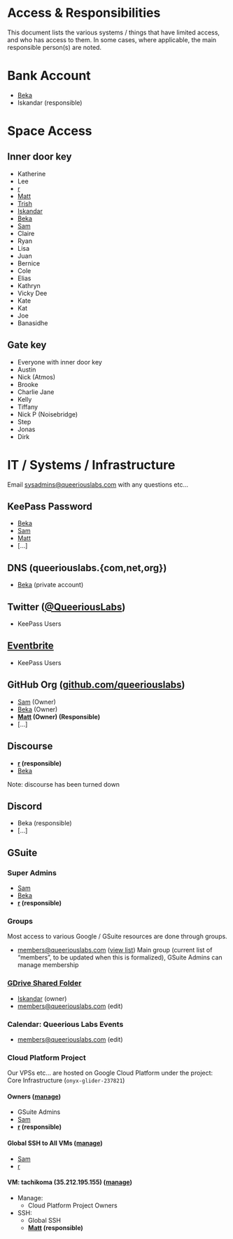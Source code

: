 <!-- TITLE: Access & Responsibilities -->
<!-- SUBTITLE: Who has access to what and who is responsible for what -->

# Access & Responsibilities
This document lists the various systems / things that have limited access, and who has access to them. In some cases, where applicable, the main responsible person(s) are noted.

# Bank Account
* [Beka](/people/beka)
* Iskandar (responsible)

# Space Access
## Inner door key
* Katherine
* Lee
* [r](/people/r)
* [Matt](/people/matt)
* [Trish](/people/trish)
* [Iskandar](/people/iskandar)
* [Beka](/people/beka)
* [Sam](/people/sam)
* Claire
* Ryan
* Lisa
* Juan
* Bernice
* Cole
* Elias
* Kathryn
* Vicky Dee
* Kate
* Kat
* Joe
* Banasidhe

## Gate key
* Everyone with inner door key
* Austin
* Nick (Atmos)
* Brooke
* Charlie Jane
* Kelly
* Tiffany
* Nick P (Noisebridge)
* Step
* Jonas
* Dirk

# IT / Systems / Infrastructure
Email <sysadmins@queeriouslabs.com> with any questions etc...
## KeePass Password
* [Beka](/people/beka)
* [Sam](/people/sam)
* [Matt](/people/matt)
* [...]

## DNS (queeriouslabs.{com,net,org})
* [Beka](/people/beka) (private account)

## Twitter ([@QueeriousLabs](https://twitter.com/queeriouslabs))
* KeePass Users

## [Eventbrite](https://www.eventbrite.com/o/queerious-labs-18856188791)
* KeePass Users

## GitHub Org ([github.com/queeriouslabs](https://github.com/queeriouslabs))
* [Sam](/people/sam) (Owner) 
* [Beka](/people/beka) (Owner)
* **[Matt](/people/matt) (Owner) (Responsible)**
* [...]

## Discourse
* **[r](/people/r) (responsible)**
* [Beka](/people/beka)

Note: discourse has been turned down

## Discord
* Beka (responsible)
* [...]

## GSuite

### Super Admins
* [Sam](/people/sam) 
* [Beka](/people/beka)
* **[r](/people/r) (responsible)**

### Groups
Most access to various Google / GSuite resources are done through groups.

* <members@queeriouslabs.com> ([view list](https://groups.google.com/a/queeriouslabs.com/forum/#!managemembers/members/members/active))
  Main group (current list of “members”, to be updated when this is formalized), GSuite Admins can manage membership
	
### [GDrive Shared Folder](https://drive.google.com/drive/folders/1_QCZv-4acFd6S1A7W_KDui0vN905UMyN?usp=sharing)

* [Iskandar](/people/iskandar) (owner)
* <members@queeriouslabs.com> (edit)

### Calendar: Queerious Labs Events
* <members@queeriouslabs.com> (edit)

### Cloud Platform Project

Our VPSs etc… are hosted on Google Cloud Platform under the project: Core Infrastructure (`onyx-glider-237821`)

#### Owners ([manage](https://console.cloud.google.com/iam-admin/iam?project=onyx-glider-237821))
* GSuite Admins
* [Sam](/people/sam)
* **[r](/people/r) (responsible)**

#### Global SSH to All VMs ([manage](https://console.cloud.google.com/compute/metadata/sshKeys?project=onyx-glider-237821))
* [Sam](/people/sam)
* [r](/people/r)

#### VM: tachikoma (35.212.195.155) ([manage](https://console.cloud.google.com/compute/instancesDetail/zones/us-west1-b/instances/tachikoma?project=onyx-glider-237821))
* Manage:
  * Cloud Platform Project Owners
* SSH:
  * Global SSH
  * **[Matt](/people/matt) (responsible)**
